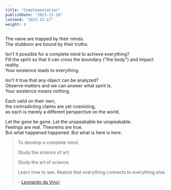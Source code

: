 ```yaml
---
title: "Complementation"
publishDate: "2023-11-18"
lastmod: "2023-12-17"
weight: 6
---
```


The naive are trapped by their minds.<br/>
The stubborn are bound by their truths.<br/>

Isn't it possible for a complete mind to achieve everything?<br/>
Fill the spirit so that it can cross the boundary ("the body") and impact reality.<br/>
Your existence leads to everything.<br/>

Isn't it true that any object can be analyzed?<br/>
Observe matters and we can answer what spirit is.<br/>
Your existence means nothing.<br/>

Each valid on their own,<br/>
the contradicting claims are yet coexisting,<br/>
as each is merely a different perspective on the world.<br/>

Let the gone be gone. Let the unspeakable be unspeakable.<br/>
Feelings are real. Theorems are true.<br/>
But what happened happened. But what is here is here.<br/>

> To develop a complete mind:
>
> Study the science of art;
>
> Study the art of science.
>
> Learn how to see. Realize that everything connects to everything else.
>
> \- [Leonardo da Vinci](https://www.goodreads.com/quotes/1423493-to-develop-a-complete-mind-study-the-science-of-art)
